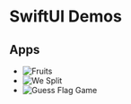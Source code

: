 # SwiftUI Demos
 
## Apps

* ![Fruits](https://github.com/jastinmartinez/SwiftUI---Demos/tree/main/FruitsApp)
* ![We Split](https://github.com/jastinmartinez/SwiftUI---Demos/tree/main/CheckSplitting)
* ![Guess Flag Game](https://github.com/jastinmartinez/SwiftUI---Demos/tree/main/GuessTheFlag)
